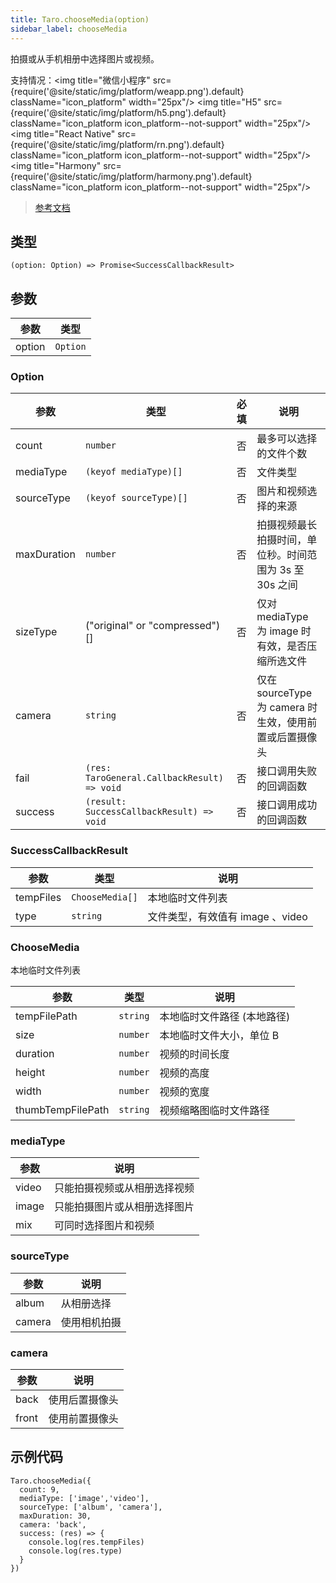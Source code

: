 ```yaml
---
title: Taro.chooseMedia(option)
sidebar_label: chooseMedia
---
```


拍摄或从手机相册中选择图片或视频。

支持情况：<img title="微信小程序" src={require('@site/static/img/platform/weapp.png').default} className="icon_platform" width="25px"/> <img title="H5" src={require('@site/static/img/platform/h5.png').default} className="icon_platform icon_platform--not-support" width="25px"/> <img title="React Native" src={require('@site/static/img/platform/rn.png').default} className="icon_platform icon_platform--not-support" width="25px"/> <img title="Harmony" src={require('@site/static/img/platform/harmony.png').default} className="icon_platform icon_platform--not-support" width="25px"/>

> [参考文档](https://developers.weixin.qq.com/miniprogram/dev/api/media/video/wx.chooseMedia.html)

## 类型

```tsx
(option: Option) => Promise<SuccessCallbackResult>
```

## 参数

| 参数 | 类型 |
| --- | --- |
| option | `Option` |

### Option

| 参数 | 类型 | 必填 | 说明 |
| --- | --- | :---: | --- |
| count | `number` | 否 | 最多可以选择的文件个数 |
| mediaType | `(keyof mediaType)[]` | 否 | 文件类型 |
| sourceType | `(keyof sourceType)[]` | 否 | 图片和视频选择的来源 |
| maxDuration | `number` | 否 | 拍摄视频最长拍摄时间，单位秒。时间范围为 3s 至 30s 之间 |
| sizeType | ("original" or "compressed")[] | 否 | 仅对 mediaType 为 image 时有效，是否压缩所选文件 |
| camera | `string` | 否 | 仅在 sourceType 为 camera 时生效，使用前置或后置摄像头 |
| fail | `(res: TaroGeneral.CallbackResult) => void` | 否 | 接口调用失败的回调函数 |
| success | `(result: SuccessCallbackResult) => void` | 否 | 接口调用成功的回调函数 |

### SuccessCallbackResult

| 参数 | 类型 | 说明 |
| --- | --- | --- |
| tempFiles | `ChooseMedia[]` | 本地临时文件列表 |
| type | `string` | 文件类型，有效值有 image 、video |

### ChooseMedia

本地临时文件列表

| 参数 | 类型 | 说明 |
| --- | --- | --- |
| tempFilePath | `string` | 本地临时文件路径 (本地路径) |
| size | `number` | 本地临时文件大小，单位 B |
| duration | `number` | 视频的时间长度 |
| height | `number` | 视频的高度 |
| width | `number` | 视频的宽度 |
| thumbTempFilePath | `string` | 视频缩略图临时文件路径 |

### mediaType

| 参数 | 说明 |
| --- | --- |
| video | 只能拍摄视频或从相册选择视频 |
| image | 只能拍摄图片或从相册选择图片 |
| mix | 可同时选择图片和视频 |

### sourceType

| 参数 | 说明 |
| --- | --- |
| album | 从相册选择 |
| camera | 使用相机拍摄 |

### camera

| 参数 | 说明 |
| --- | --- |
| back | 使用后置摄像头 |
| front | 使用前置摄像头 |

## 示例代码

```tsx
Taro.chooseMedia({
  count: 9,
  mediaType: ['image','video'],
  sourceType: ['album', 'camera'],
  maxDuration: 30,
  camera: 'back',
  success: (res) => {
    console.log(res.tempFiles)
    console.log(res.type)
  }
})
```
